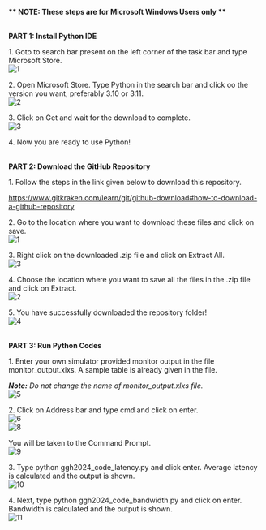 ﻿**\*\* NOTE: These steps are for Microsoft Windows Users only \*\***

<br />**PART 1: Install Python IDE** 

1\. Goto to search bar present on the left corner of the task bar and type Microsoft Store.
<br />![1](https://github.com/sree-lekha-7/GGH_2023/assets/138370659/0419b8aa-b034-4b31-8645-2579a9377ae2)

2\. Open Microsoft Store. Type Python in the search bar and click oo the version you want, preferably 3.10 or 3.11.
<br />![2](https://github.com/sree-lekha-7/GGH_2023/assets/138370659/a4505bd9-39bf-45fa-862b-fc9779ae7fe3)

3\. Click on Get and wait for the download to complete.
<br />![3](https://github.com/sree-lekha-7/GGH_2023/assets/138370659/5ad3c17c-68d0-4158-9499-af3742195305)

4\. Now you are ready to use Python!

<br />**PART 2: Download the GitHub Repository**

1\. Follow the steps in the link given below to download this repository.

<https://www.gitkraken.com/learn/git/github-download#how-to-download-a-github-repository> 

2\. Go to the location where you want to download these files and click on save.
<br />![1](https://github.com/sree-lekha-7/GGH_2024/assets/138370659/edded890-b711-42af-8e38-41a525a8bee9)

3\. Right click on the downloaded .zip file and click on Extract All.
<br />![3](https://github.com/sree-lekha-7/GGH_2024/assets/138370659/a6aa9162-8770-4c7d-bee6-97184182045a)

4\. Choose the location where you want to save all the files in the .zip file and click on Extract.
<br />![2](https://github.com/sree-lekha-7/GGH_2024/assets/138370659/2a92bab2-bc8d-4b10-93a5-019f08a6bf86)

5\. You have successfully downloaded the repository folder!
<br />![4](https://github.com/sree-lekha-7/GGH_2024/assets/138370659/923dea26-4e22-490e-8fc4-d79bcef50995)

<br />**PART 3: Run Python Codes**

1\. Enter your own simulator provided monitor output in the file monitor\_output.xlxs. A sample table is already given in the file. 

***Note:** Do not change the name of monitor\_output.xlxs file.*
<br />![5](https://github.com/sree-lekha-7/GGH_2024/assets/138370659/c7fce0c1-b2cd-4459-8d3b-d3fd723870c0)

2\. Click on Address bar and type cmd and click on enter.
<br />![6](https://github.com/sree-lekha-7/GGH_2024/assets/138370659/679593cd-7eff-4391-b6ef-90e0c36928d8)
<br />![8](https://github.com/sree-lekha-7/GGH_2024/assets/138370659/27555089-b379-4713-8ac2-5981b08803c4)

You will be taken to the Command Prompt.
<br />![9](https://github.com/sree-lekha-7/GGH_2024/assets/138370659/5472ab31-30e4-448c-a0b2-403716345570)

3\. Type python ggh2024_code_latency.py and click enter. Average latency is calculated and the output is shown.
<br />![10](https://github.com/sree-lekha-7/GGH_2024/assets/138370659/c1433aa8-b2b0-4db3-b344-7e5a202f5917)

4\. Next, type python ggh2024_code_bandwidth.py and click on enter. Bandwidth is calculated and the output is shown.
<br />![11](https://github.com/sree-lekha-7/GGH_2024/assets/138370659/416a0f0d-ae75-4498-97b5-73f3a60a5238)



